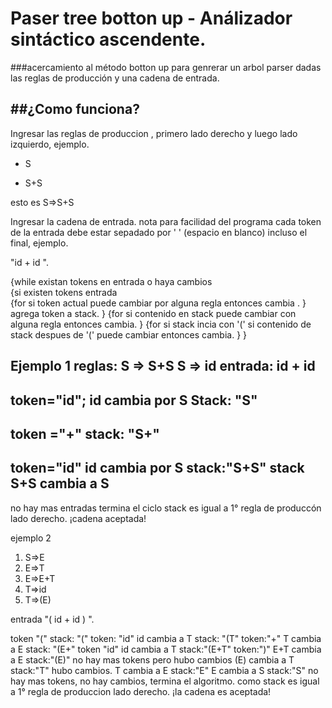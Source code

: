 # Paser tree botton up - Análizador sintáctico ascendente.
###acercamiento al método botton up para genrerar un arbol parser dadas las reglas de producción y una cadena de entrada.

##¿Como funciona?
-
Ingresar las reglas de produccion , primero lado derecho y luego lado izquierdo, ejemplo. 

* S

* S+S

esto es S=>S+S

Ingresar la cadena de entrada. nota para facilidad del programa cada token de la entrada debe estar sepadado por ' ' (espacio en blanco) incluso el final, ejemplo. 

"id + id ". 




{while existan tokens en entrada o haya cambios  
    {si existen tokens entrada  
      {for
      si token actual puede cambiar por alguna regla entonces cambia .
      }
      agrega token a stack.
    }
    {for
    si contenido en  stack puede cambiar con alguna regla entonces cambia.
    }
    {for
        si stack incia con '(' 
            si contenido de stack despues de '('  puede cambiar entonces cambia.
    }
}

Ejemplo 1
reglas:
S => S+S
S => id
entrada: id + id
----
token="id";
id cambia por S
Stack: "S"
---
token ="+"
stack: "S+"
----
token="id"
id cambia por S
stack:"S+S"
stack S+S cambia a S
---
no hay mas entradas termina el ciclo
stack es igual a 1° regla de produccón lado derecho.
¡cadena aceptada!



ejemplo 2
1. S=>E
2. E=>T
3. E=>E+T
4. T=>id
5. T=>(E)

entrada "( id + id ) ".

token "("
stack: "("
token: "id"
id cambia a T
stack: "(T"
token:"+"
T cambia a E
stack: "(E+"
token "id"
id cambia a T
stack:"(E+T"
token:")"
E+T cambia a E
stack:"(E)"
no hay mas tokens pero hubo cambios 
(E) cambia a T
stack:"T"
hubo cambios.
T cambia a E
stack:"E"
E cambia a S
stack:"S"
no hay mas tokens, no hay cambios, termina el algoritmo. 
como stack es igual a 1° regla de produccion lado derecho.
¡la cadena es aceptada!








